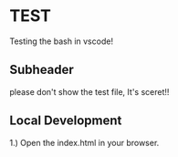 # TEST

Testing the bash in vscode!

## Subheader

please don't show the test file, It's sceret!!

 ## Local Development

 1.) Open the index.html in your browser.
 